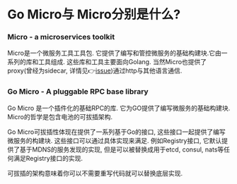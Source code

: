 # Go Micro与 Micro分别是什么?

### Micro - a microservices toolkit

Micro是一个微服务工具工具包. 它提供了编写和管控微服务的基础构建块.它由一系列的库和工具组成. 这些库和工具主要面向Golang. 当然Micro也提供了proxy\(曾经为sidecar, 详情见👉[issue](https://github.com/micro/micro/issues/283)\)通过http与其他语言通信.

### Go Micro - A pluggable RPC base library

Go Micro 是一个插件化的基础RPC的库. 它为GO提供了编写微服务的基础构建块. Micro的哲学是包含电池的可拔插架构. 

Go Micro可拔插性体现在提供了一系列基于Go的接口, 这些接口一起提供了编写微服务的构建块. 这些接口可以通过具体实现来满足. 例如Registry接口, 它默认提供了基于MDNS的服务发现的实现, 但是可以被替换成用于etcd, consul, nats等任何满足Registry接口的实现.

可拔插的架构意味着你可以不需要重写代码就可以替换底层实现.





